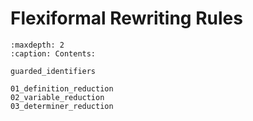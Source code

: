 Flexiformal Rewriting Rules
===========================


```{toctree}
:maxdepth: 2
:caption: Contents:

guarded_identifiers

01_definition_reduction
02_variable_reduction
03_determiner_reduction
```
